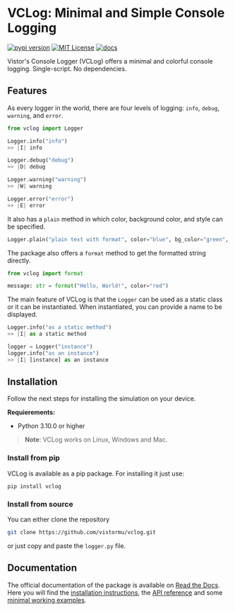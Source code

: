 # VCLog: Minimal and Simple Console Logging

[![pypi version](https://img.shields.io/pypi/v/vclog?logo=pypi)](https://pypi.org/project/vclog/)
[![MIT License](https://img.shields.io/badge/license-MIT-blue.svg?style=flat)](http://choosealicense.com/licenses/mit/)
[![docs](https://badgen.net/badge/readthedocs/documentation/blue)](https://vclog.readthedocs.io/en/latest/)

Vistor's Console Logger (VCLog) offers a minimal and colorful console logging. Single-script. No dependencies.

## Features

As every logger in the world, there are four levels of logging: `info`, `debug`, `warning`, and `error`.
```python
from vclog import Logger

Logger.info("info")
>> |I| info

Logger.debug("debug")
>> |D| debug

Logger.warning("warning")
>> |W| warning

Logger.error("error")
>> |E| error
```

It also has a `plain` method in which color, background color, and style can be specified.
```python
Logger.plain("plain text with format", color="blue", bg_color="green", style="bold")
```

The package also offers a `format` method to get the formatted string directly.
```python
from vclog import format

message: str = format("Hello, World!", color="red")
```

The main feature of VCLog is that the `Logger` can be used as a static class or it can be instantiated. When instantiated, you can provide a name to be displayed.
```python
Logger.info("as a static method")
>> |I| as a static method

logger = Logger("instance")
logger.info("as an instance")
>> |I| [instance] as an instance
```

## Installation

Follow the next steps for installing the simulation on your device.

**Requierements:**
- Python 3.10.0 or higher

> **Note**: VCLog works on Linux, Windows and Mac.

### Install from pip
VCLog is available as a pip package. For installing it just use:
```
pip install vclog
```

### Install from source
You can either clone the repository
```bash
git clone https://github.com/vistormu/vclog.git
```

or just copy and paste the `logger.py` file.

## Documentation
The official documentation of the package is available on [Read the Docs](https://vclog.readthedocs.io/en/latest/). Here you will find the [installation instructions](https://vclog.readthedocs.io/en/latest/src/installation.html), the [API reference](https://vclog.readthedocs.io/en/latest/src/api_reference.html) and some [minimal working examples](https://vclog.readthedocs.io/en/latest/src/examples.html).
